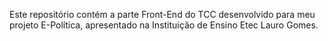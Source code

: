 Este repositório contém a parte Front-End do TCC desenvolvido para meu projeto E-Política, apresentado na Instituição de Ensino Etec Lauro Gomes.
